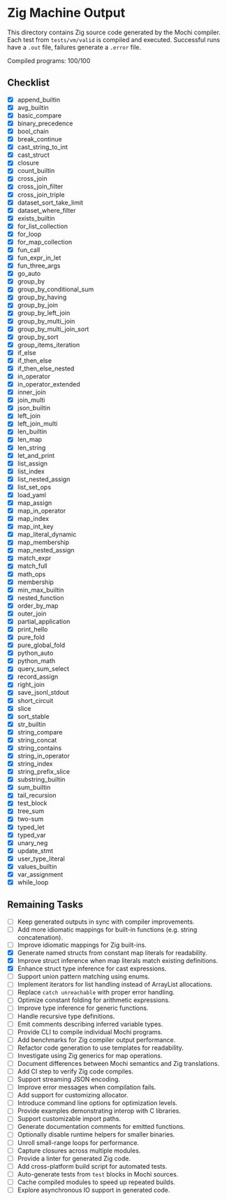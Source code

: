 # Zig Machine Output

This directory contains Zig source code generated by the Mochi compiler. Each test from `tests/vm/valid` is compiled and executed. Successful runs have a `.out` file, failures generate a `.error` file.

Compiled programs: 100/100

## Checklist
- [x] append_builtin
- [x] avg_builtin
- [x] basic_compare
- [x] binary_precedence
- [x] bool_chain
- [x] break_continue
- [x] cast_string_to_int
- [x] cast_struct
- [x] closure
- [x] count_builtin
- [x] cross_join
- [x] cross_join_filter
- [x] cross_join_triple
- [x] dataset_sort_take_limit
- [x] dataset_where_filter
- [x] exists_builtin
- [x] for_list_collection
- [x] for_loop
- [x] for_map_collection
- [x] fun_call
- [x] fun_expr_in_let
- [x] fun_three_args
- [x] go_auto
- [x] group_by
- [x] group_by_conditional_sum
- [x] group_by_having
- [x] group_by_join
- [x] group_by_left_join
- [x] group_by_multi_join
- [x] group_by_multi_join_sort
- [x] group_by_sort
- [x] group_items_iteration
- [x] if_else
- [x] if_then_else
- [x] if_then_else_nested
- [x] in_operator
- [x] in_operator_extended
- [x] inner_join
- [x] join_multi
- [x] json_builtin
- [x] left_join
- [x] left_join_multi
- [x] len_builtin
- [x] len_map
- [x] len_string
- [x] let_and_print
- [x] list_assign
- [x] list_index
- [x] list_nested_assign
- [x] list_set_ops
- [x] load_yaml
- [x] map_assign
- [x] map_in_operator
- [x] map_index
- [x] map_int_key
- [x] map_literal_dynamic
- [x] map_membership
- [x] map_nested_assign
- [x] match_expr
- [x] match_full
- [x] math_ops
- [x] membership
- [x] min_max_builtin
- [x] nested_function
- [x] order_by_map
- [x] outer_join
- [x] partial_application
- [x] print_hello
- [x] pure_fold
- [x] pure_global_fold
- [x] python_auto
- [x] python_math
- [x] query_sum_select
- [x] record_assign
- [x] right_join
- [x] save_jsonl_stdout
- [x] short_circuit
- [x] slice
- [x] sort_stable
- [x] str_builtin
- [x] string_compare
- [x] string_concat
- [x] string_contains
- [x] string_in_operator
- [x] string_index
- [x] string_prefix_slice
- [x] substring_builtin
- [x] sum_builtin
- [x] tail_recursion
- [x] test_block
- [x] tree_sum
- [x] two-sum
- [x] typed_let
- [x] typed_var
- [x] unary_neg
- [x] update_stmt
- [x] user_type_literal
- [x] values_builtin
- [x] var_assignment
- [x] while_loop

## Remaining Tasks

- [ ] Keep generated outputs in sync with compiler improvements.
- [ ] Add more idiomatic mappings for built-in functions (e.g. string concatenation).
- [ ] Improve idiomatic mappings for Zig built-ins.
- [x] Generate named structs from constant map literals for readability.
- [x] Improve struct inference when map literals match existing definitions.
- [x] Enhance struct type inference for cast expressions.
- [ ] Support union pattern matching using enums.
- [ ] Implement iterators for list handling instead of ArrayList allocations.
- [ ] Replace `catch unreachable` with proper error handling.
- [ ] Optimize constant folding for arithmetic expressions.
- [ ] Improve type inference for generic functions.
- [ ] Handle recursive type definitions.
- [ ] Emit comments describing inferred variable types.
- [ ] Provide CLI to compile individual Mochi programs.
- [ ] Add benchmarks for Zig compiler output performance.
- [ ] Refactor code generation to use templates for readability.
- [ ] Investigate using Zig generics for map operations.
- [ ] Document differences between Mochi semantics and Zig translations.
- [ ] Add CI step to verify Zig code compiles.
- [ ] Support streaming JSON encoding.
- [ ] Improve error messages when compilation fails.
- [ ] Add support for customizing allocator.
- [ ] Introduce command line options for optimization levels.
- [ ] Provide examples demonstrating interop with C libraries.
- [ ] Support customizable import paths.
- [ ] Generate documentation comments for emitted functions.
- [ ] Optionally disable runtime helpers for smaller binaries.
- [ ] Unroll small-range loops for performance.
- [ ] Capture closures across multiple modules.
- [ ] Provide a linter for generated Zig code.
- [ ] Add cross-platform build script for automated tests.
- [ ] Auto-generate tests from `test` blocks in Mochi sources.
- [ ] Cache compiled modules to speed up repeated builds.
- [ ] Explore asynchronous IO support in generated code.
